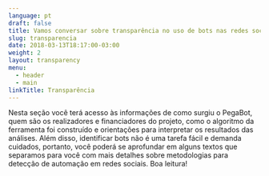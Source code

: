 ```yaml
---
language: pt
draft: false
title: Vamos conversar sobre transparência no uso de bots nas redes sociais?
slug: transparencia
date: 2018-03-13T18:17:00-03:00
weight: 2
layout: transparency
menu:
  - header
  - main
linkTitle: Transparência
---
```

Nesta seção você terá acesso às informações de como surgiu o PegaBot, quem são os realizadores e financiadores do projeto, como o algoritmo da ferramenta foi construído e orientações para interpretar os resultados das análises. Além disso, identificar bots não é uma tarefa fácil e demanda cuidados, portanto, você poderá se aprofundar em alguns textos que separamos para você com mais detalhes sobre metodologias para detecção de automação em redes sociais. Boa leitura!